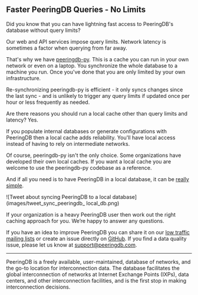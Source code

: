 ## Faster PeeringDB Queries - No Limits

Did you know that you can have lightning fast access to PeeringDB's database without query limits?

Our web and API services impose query limits. Network latency is sometimes a factor when querying from far away.

That's why we have [peeringdb-py](https://github.com/peeringdb/peeringdb-py/). This is a cache you can run in your own network or even on a laptop. You synchronize the whole database to a machine you run. Once you've done that you are only limited by your own infrastructure.

Re-synchronizing peeringdb-py is efficient - it only syncs changes since the last sync - and is unlikely to trigger any query limits if updated once per hour or less frequently as needed.
 
Are there reasons you should run a local cache other than query limits and latency? Yes.

If you populate internal databases or generate configurations with PeeringDB then a local cache adds reliability. You'll have local access instead of having to rely on intermediate networks.

Of course, peeringdb-py isn't the only choice. Some organizations have developed their own local caches. If you want a local cache you are welcome to use the peeringdb-py codebase as a reference.

And if all you need is to have PeeringDB in a local database, it can be [really simple](https://twitter.com/heymingwei/status/1547737099343781888).

![Tweet about syncing PeeringDB to a local database](images/tweet_sync_peeringdb_ local_db.png)

If your organization is a heavy PeeringDB user then work out the right caching approach for you. We’re happy to answer any questions.

If you have an idea to improve PeeringDB you can share it on our [low traffic mailing lists](https://docs.peeringdb.com/#mailing-lists) or create an issue directly on [GitHub](https://github.com/peeringdb/peeringdb/issues/new/choose). If you find a data quality issue, please let us know at [support@peeringdb.com](mailto:support@peeringdb.com). 

--- 

PeeringDB is a freely available, user-maintained, database of networks, and the go-to location for interconnection data. The database facilitates the global interconnection of networks at Internet Exchange Points (IXPs), data centers, and other interconnection facilities, and is the first stop in making interconnection decisions.

